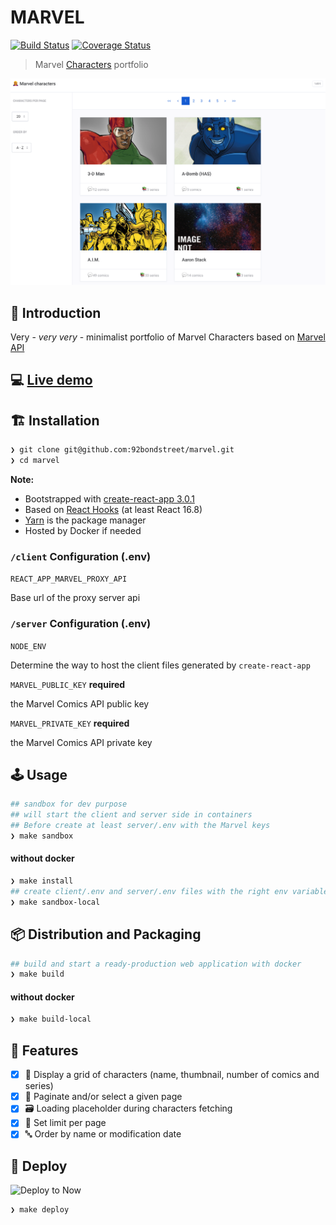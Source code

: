 # MARVEL

[![Build Status](https://travis-ci.org/92bondstreet/marvel.svg?branch=master)](https://travis-ci.org/92bondstreet/marvel)
[![Coverage Status](https://coveralls.io/repos/github/92bondstreet/marvel/badge.svg?branch=master)](https://coveralls.io/github/92bondstreet/marvel?branch=master)

> Marvel [Characters](https://www.marvel.com/characters) portfolio

[![Marvel portfolio](./web.png)](https://marvelio.now.sh)

## 🐣 Introduction

Very - _very very_ - minimalist portfolio of Marvel Characters based on [Marvel API](https://developer.marvel.com/documentation/getting_started)

## 💻 [Live demo](https://marvelio.now.sh)

## 🏗️  Installation

```sh
❯ git clone git@github.com:92bondstreet/marvel.git
❯ cd marvel
```

**Note:**

* Bootstrapped with [create-react-app 3.0.1](https://github.com/facebook/create-react-app/blob/master/CHANGELOG.md)
* Based on [React Hooks](https://reactjs.org/docs/hooks-intro.html) (at least React 16.8)
* [Yarn](https://yarnpkg.com) is the package manager
* Hosted by Docker if needed

### `/client` Configuration (.env)

`REACT_APP_MARVEL_PROXY_API`

Base url of the proxy server api

### `/server` Configuration (.env)

`NODE_ENV`

Determine the way to host the client files generated by `create-react-app`

`MARVEL_PUBLIC_KEY` **required**

the Marvel Comics API public key

`MARVEL_PRIVATE_KEY` **required**

the Marvel Comics API private key

## 🕹️  Usage

```sh
## sandbox for dev purpose
## will start the client and server side in containers
## Before create at least server/.env with the Marvel keys
❯ make sandbox
```

#### without docker

```sh
❯ make install
## create client/.env and server/.env files with the right env variables
❯ make sandbox-local
```

## 📦 Distribution and Packaging

```sh
## build and start a ready-production web application with docker
❯ make build
```

#### without docker

```sh
❯ make build-local
```

## 📱 Features

- [X] 🦸 Display a grid of characters (name, thumbnail, number of comics and series)
- [X] 📄 Paginate and/or select a given page
- [x] 🗃️ Loading placeholder during characters fetching
- [x] 💯 Set limit per page
- [x] 🔤 Order by name or modification date

## 🚀 Deploy

![Deploy to Now](https://badgen.net/badge/%E2%96%B2%20Deploy%20to%20Now/$%20now%2092bondstreet%2Fmarvel/black)

```sh
❯ make deploy
```

